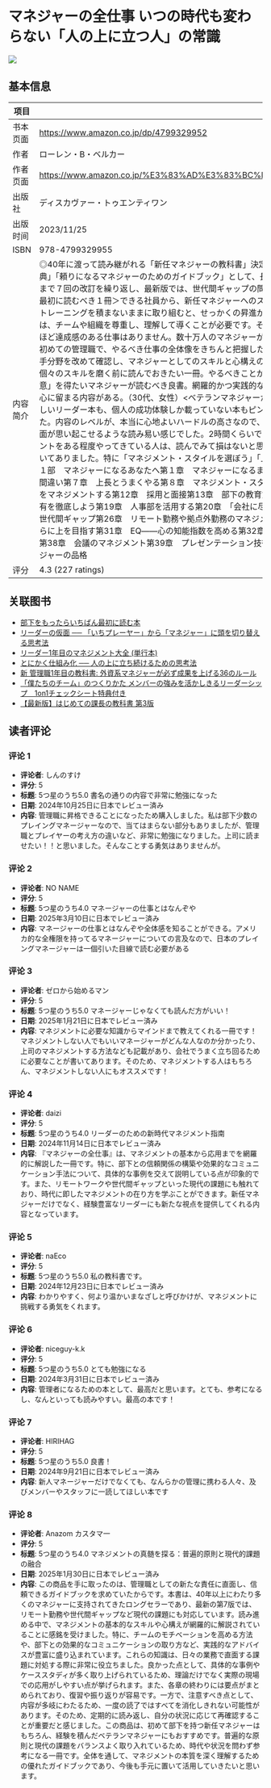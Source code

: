 # マネジャーの全仕事 いつの時代も変わらない「人の上に立つ人」の常識

![](https://m.media-amazon.com/images/I/71V3JmxwvIL._SL1500_.jpg)

## 基本信息

| 项目 | 内容 |
| --- | --- |
| 书本页面 | https://www.amazon.co.jp/dp/4799329952 |
| 作者 | ローレン・B・ベルカー |
| 作者页面 | https://www.amazon.co.jp/%E3%83%AD%E3%83%BC%E3%83%AC%E3%83%B3%E3%83%BBB%E3%83%BB%E3%83%99%E3%83%AB%E3%82%AB%E3%83%BC/e/B004LVCJ7G/ref=dp_byline_cont_book_1 |
| 出版社 | ディスカヴァー・トゥエンティワン |
| 出版时间 | 2023/11/25 |
| ISBN | 978-4799329955 |
| 内容简介 | ◎40年に渡って読み継がれる「新任マネジャーの教科書」決定版！◎米国５０万部突破のロングセラー第７版。待望の翻訳。本書は、マネジャーとして新たな責任に直面するすべての人にとっての「信頼できるマネジメントの古典」「頼りになるマネジャーのためのガイドブック」として、長年、米国で読み継がれ、８つの言語に翻訳される世界的ロングセラーです。時代や国を超えて通用する普遍的な「マネジャーのスキル・心構え・態度」を網羅。これまで７回の改訂を繰り返し、最新版では、世代間ギャップの問題、リモート勤務への対応、職場でのソーシャルメディアの利用、上長のスタイルに合わせた態度など、時代に合わせてアップデートされています。＜部下を持ったら最初に読むべき１冊＞できる社員から、新任マネジャーへのステップアップは、多くの人が想像する以上に大きな変化です。マネジメントのスキルとは、個人として成果を上げるためのスキルとはまったく別物です。十分な経験やトレーニングを積まないままに取り組むと、せっかくの昇進が試練の連続になりかねません。いくら一人でうまく仕事を動かせたとしても、人を動かせなければマネジャーとしては失格なのです。できるマネジャーになるためには、チームや組織を尊重し、理解して導くことが必要です。そしてチームと組織が機能すれば、個人でやるよりも優れた成果を出すことができます。マネジメントは科学というよりもアートの要素が強いもので、うまくやればこれほど達成感のある仕事はありません。数十万人のマネジャーがガイドにしてきた本書を頼りに、新たな仕事のスタートを切ってください。＜こんな方におすすめ＞・部下を持つにあたって必要なスキルや視点を知っておきたい。・初めての管理職で、やるべき仕事の全体像をきちんと把握したい。・他人に仕事を上手く任せられるようになりたい。・チームのモチベーションを上げる方法を知りたい。・自分のチームの改善ポイントを明らかにしたい。・自分の苦手分野を改めて確認し、マネジャーとしてのスキルと心構えの棚卸しをしたい。＜新任マネジャーからの推薦の声＞・『マネジャーの全仕事』というタイトル通り、網羅的で実用的。マネジャーとしてのあり方の指針が得られる、個々のスキルを磨く前に読んでおきたい一冊。やるべきことが明確になり、肩の力が抜け、マネジメントが楽しみになった。新任の今、出会えてよかった。（30代、女性）・迷ったらこの1冊でいい。「チームで成果を出すための極意」を得たいマネジャーが読むべき良書。網羅的かつ実践的な内容が、教科書としてちょうどよい。メンバーとどう関係を築き、どう評価し、自分自身はどう成長していくか――。マネジャーとして日々奮闘している方には、必ず心に留まる内容がある。（30代、女性）<ベテランマネジャーからの推薦の声>・マネジャーになってすぐ本を探しに行ったのですが、棚を見ながら当時こう思いました。「どれも自分向けとは思えない…」基本しか書いてないやさしいリーダー本も、個人の成功体験しか載っていない本もピンときませんでした。本書は心持ちやスキルセット、組織作りなどが網羅的に書かれています。それがなんといっても”甘くない”難易度で書かれていることが印象的でした。内容のレベルが、本当に心地よいハードルの高さなので、リーダーとしての成長を約束できる指南書だと思います。（30代、男性）・マネジャーの心得が約40章にわたり200個位入っています。網羅的かつ具体的で、実際の場面が思い起こせるような読み易い感じでした。2時間くらいで1周読み通せて「これは割と出来ているな」「これは出来てないな」「これは今後気をつけなきゃならないな」と自身のマインドやスキルの棚卸しになります。マネジメントをある程度やってきている人は、読んでみて損はないと思います。（40代、男性）・マネジャーは「なんとかする」のが仕事。でもどうにもならなくて、頭を抱えることばかり…だったのですが、大事なことはこの本にすべて書いてありました。特に「マネジメント・スタイルを選ぼう」「上長とうまくやる」の項目が目からウロコで、「なんだ、そうだったのか」と気が楽になりました。マネジャーになる前に読みたかったです。（50代、男性）＜目次＞第１部　マネジャーになるあなたへ第１章　マネジャーになるまで第２章　管理職としてのスタート第３章　自信と信頼の構築第４章　ちゃんと褒めよう第５章　積極的傾聴をマスターする第６章　新人マネジャーの仕事とよくある間違い第７章　上長とうまくやる第８章　マネジメント・スタイルを選ぼう第２部　新しい仕事に取り組む第９章　チーム・ダイナミクスで強い職場を作る第10章　マネジメントとリーダーシップの違い第11章　問題のある部下をマネジメントする第12章　採用と面接第13章　部下の教育第14章　変化には抵抗がつきもの第15章　正しく叱る第16章　解雇が必要なとき第17章　コンプライアンスの重要性第３部　心を掴み、人を動かす第18章　情報共有を徹底しよう第19章　人事部を活用する第20章　「会社に尽くす」は時代遅れか第21章　部下のモチベーションを高める第22章　リスク志向を理解する第23章　自律的でイノベーティブな組織を作る第24章　業務改善第25章　世代間ギャップ第26章　リモート勤務や拠点外勤務のマネジメント第27章　職場でのソーシャルメディアの利用第４部　人事評価を行う第28章　職務記述書の作成第29章　業績評価を行う第30章　給与業務第５部　成長し、さらに上を目指す第31章　EQ――心の知能指数を高める第32章　「成功する人」になる第33章　タイムマネジメント第34章　文章力を高める第35章　クチコミの効果第36章　部下への権限移譲を進める第37章　ユーモアのセンス第38章　会議のマネジメント第39章　プレゼンテーション技術を磨く第40章　ボディランゲージの基本第６部　人としての総合力を高める第41章　ストレスに対処する第42章　ワーク・ライフ・バランスの重要性第43章　マネジャーの品格 |
| 评分 | 4.3 (227 ratings) |

## 关联图书

- [部下をもったらいちばん最初に読む本](https://www.amazon.co.jp/%E9%83%A8%E4%B8%8B%E3%82%92%E3%82%82%E3%81%A3%E3%81%9F%E3%82%89%E3%81%84%E3%81%A1%E3%81%B0%E3%82%93%E6%9C%80%E5%88%9D%E3%81%AB%E8%AA%AD%E3%82%80%E6%9C%AC-%E6%A9%8B%E6%9C%AC%E6%8B%93%E4%B9%9F/dp/486643161X/ref=pd_sbs_d_sccl_2_1/357-5535413-9877622?pd_rd_w=lau7b&content-id=amzn1.sym.13eb81e1-7d13-4eb9-803d-fea9198bc9c1&pf_rd_p=13eb81e1-7d13-4eb9-803d-fea9198bc9c1&pf_rd_r=NHNNE3TQFQ52YQF6KJDN&pd_rd_wg=gG162&pd_rd_r=de3798e3-57d2-439e-bcb0-6cdc64b304b8&pd_rd_i=486643161X&psc=1)
- [リーダーの仮面 ── 「いちプレーヤー」から「マネジャー」に頭を切り替える思考法](https://www.amazon.co.jp/%E3%83%AA%E3%83%BC%E3%83%80%E3%83%BC%E3%81%AE%E4%BB%AE%E9%9D%A2-%E3%83%BC%E3%83%BC-%E3%80%8C%E3%81%84%E3%81%A1%E3%83%97%E3%83%AC%E3%83%BC%E3%83%A4%E3%83%BC%E3%80%8D%E3%81%8B%E3%82%89%E3%80%8C%E3%83%9E%E3%83%8D%E3%82%B8%E3%83%A3%E3%83%BC%E3%80%8D%E3%81%AB%E9%A0%AD%E3%82%92%E5%88%87%E3%82%8A%E6%9B%BF%E3%81%88%E3%82%8B%E6%80%9D%E8%80%83%E6%B3%95-%E5%AE%89%E8%97%A4%E5%BA%83%E5%A4%A7/dp/4478110514/ref=pd_sbs_d_sccl_2_2/357-5535413-9877622?pd_rd_w=lau7b&content-id=amzn1.sym.13eb81e1-7d13-4eb9-803d-fea9198bc9c1&pf_rd_p=13eb81e1-7d13-4eb9-803d-fea9198bc9c1&pf_rd_r=NHNNE3TQFQ52YQF6KJDN&pd_rd_wg=gG162&pd_rd_r=de3798e3-57d2-439e-bcb0-6cdc64b304b8&pd_rd_i=4478110514&psc=1)
- [リーダー1年目のマネジメント大全 (単行本)](https://www.amazon.co.jp/%E3%83%AA%E3%83%BC%E3%83%80%E3%83%BC1%E5%B9%B4%E7%9B%AE%E3%81%AE%E3%83%9E%E3%83%8D%E3%82%B8%E3%83%A1%E3%83%B3%E3%83%88%E5%A4%A7%E5%85%A8-%E5%8D%98%E8%A1%8C%E6%9C%AC-%E6%9C%A8%E9%83%A8-%E6%99%BA%E4%B9%8B/dp/4837929842/ref=pd_sbs_d_sccl_2_3/357-5535413-9877622?pd_rd_w=lau7b&content-id=amzn1.sym.13eb81e1-7d13-4eb9-803d-fea9198bc9c1&pf_rd_p=13eb81e1-7d13-4eb9-803d-fea9198bc9c1&pf_rd_r=NHNNE3TQFQ52YQF6KJDN&pd_rd_wg=gG162&pd_rd_r=de3798e3-57d2-439e-bcb0-6cdc64b304b8&pd_rd_i=4837929842&psc=1)
- [とにかく仕組み化 ── 人の上に立ち続けるための思考法](https://www.amazon.co.jp/%E3%81%A8%E3%81%AB%E3%81%8B%E3%81%8F%E4%BB%95%E7%B5%84%E3%81%BF%E5%8C%96-%E2%94%80%E2%94%80-%E4%BA%BA%E3%81%AE%E4%B8%8A%E3%81%AB%E7%AB%8B%E3%81%A1%E7%B6%9A%E3%81%91%E3%82%8B%E3%81%9F%E3%82%81%E3%81%AE%E6%80%9D%E8%80%83%E6%B3%95-%E5%AE%89%E8%97%A4%E5%BA%83%E5%A4%A7/dp/4478117748/ref=pd_sbs_d_sccl_2_4/357-5535413-9877622?pd_rd_w=lau7b&content-id=amzn1.sym.13eb81e1-7d13-4eb9-803d-fea9198bc9c1&pf_rd_p=13eb81e1-7d13-4eb9-803d-fea9198bc9c1&pf_rd_r=NHNNE3TQFQ52YQF6KJDN&pd_rd_wg=gG162&pd_rd_r=de3798e3-57d2-439e-bcb0-6cdc64b304b8&pd_rd_i=4478117748&psc=1)
- [新 管理職1年目の教科書: 外資系マネジャーが必ず成果を上げる36のルール](https://www.amazon.co.jp/%E6%96%B0-%E7%AE%A1%E7%90%86%E8%81%B71%E5%B9%B4%E7%9B%AE%E3%81%AE%E6%95%99%E7%A7%91%E6%9B%B8-%E5%A4%96%E8%B3%87%E7%B3%BB%E3%83%9E%E3%83%8D%E3%82%B8%E3%83%A3%E3%83%BC%E3%81%8C%E5%BF%85%E3%81%9A%E6%88%90%E6%9E%9C%E3%82%92%E4%B8%8A%E3%81%92%E3%82%8B36%E3%81%AE%E3%83%AB%E3%83%BC%E3%83%AB-%E6%AB%BB%E7%94%B0-%E6%AF%85/dp/4492558233/ref=pd_sbs_d_sccl_2_5/357-5535413-9877622?pd_rd_w=lau7b&content-id=amzn1.sym.13eb81e1-7d13-4eb9-803d-fea9198bc9c1&pf_rd_p=13eb81e1-7d13-4eb9-803d-fea9198bc9c1&pf_rd_r=NHNNE3TQFQ52YQF6KJDN&pd_rd_wg=gG162&pd_rd_r=de3798e3-57d2-439e-bcb0-6cdc64b304b8&pd_rd_i=4492558233&psc=1)
- [「僕たちのチーム」のつくりかた メンバーの強みを活かしきるリーダーシップ　1on1チェックシート特典付き](https://www.amazon.co.jp/%E3%80%8C%E5%83%95%E3%81%9F%E3%81%A1%E3%81%AE%E3%83%81%E3%83%BC%E3%83%A0%E3%80%8D%E3%81%AE%E3%81%A4%E3%81%8F%E3%82%8A%E3%81%8B%E3%81%9F-%E3%83%A1%E3%83%B3%E3%83%90%E3%83%BC%E3%81%AE%E5%BC%B7%E3%81%BF%E3%82%92%E6%B4%BB%E3%81%8B%E3%81%97%E3%81%8D%E3%82%8B%E3%83%AA%E3%83%BC%E3%83%80%E3%83%BC%E3%82%B7%E3%83%83%E3%83%97-%E4%BC%8A%E8%97%A4-%E7%BE%8A%E4%B8%80/dp/4799329103/ref=pd_sbs_d_sccl_2_6/357-5535413-9877622?pd_rd_w=lau7b&content-id=amzn1.sym.13eb81e1-7d13-4eb9-803d-fea9198bc9c1&pf_rd_p=13eb81e1-7d13-4eb9-803d-fea9198bc9c1&pf_rd_r=NHNNE3TQFQ52YQF6KJDN&pd_rd_wg=gG162&pd_rd_r=de3798e3-57d2-439e-bcb0-6cdc64b304b8&pd_rd_i=4799329103&psc=1)
- [【最新版】はじめての課長の教科書 第3版](https://www.amazon.co.jp/%E3%80%90%E6%9C%80%E6%96%B0%E7%89%88%E3%80%91%E3%81%AF%E3%81%98%E3%82%81%E3%81%A6%E3%81%AE%E8%AA%B2%E9%95%B7%E3%81%AE%E6%95%99%E7%A7%91%E6%9B%B8-%E7%AC%AC3%E7%89%88-%E9%85%92%E4%BA%95-%E7%A9%A3/dp/4799330160/ref=pd_sbs_d_sccl_2_7/357-5535413-9877622?pd_rd_w=lau7b&content-id=amzn1.sym.13eb81e1-7d13-4eb9-803d-fea9198bc9c1&pf_rd_p=13eb81e1-7d13-4eb9-803d-fea9198bc9c1&pf_rd_r=NHNNE3TQFQ52YQF6KJDN&pd_rd_wg=gG162&pd_rd_r=de3798e3-57d2-439e-bcb0-6cdc64b304b8&pd_rd_i=4799330160&psc=1)

## 读者评论

### 评论 1

- **评论者**: しんのすけ
- **评分**: 5
- **标题**: 5つ星のうち5.0
書名の通りの内容で非常に勉強になった
- **日期**: 2024年10月25日に日本でレビュー済み
- **内容**: 管理職に昇格できることになったため購入しました。私は部下少数のプレイングマネージャーなので、当てはまらない部分もありましたが、管理職とプレイヤーの考え方の違いなど、非常に勉強になりました。上司に読ませたい！！と思いました。そんなことする勇気はありませんが。

### 评论 2

- **评论者**: NO NAME
- **评分**: 5
- **标题**: 5つ星のうち4.0
マネージャーの仕事とはなんぞや
- **日期**: 2025年3月10日に日本でレビュー済み
- **内容**: マネージャーの仕事とはなんぞや全体感を知ることができる。アメリカ的な全権限を持ってるマネージャーについての言及なので、日本のプレイングマネージャーは一個引いた目線で読む必要がある

### 评论 3

- **评论者**: ゼロから始めるマン
- **评分**: 5
- **标题**: 5つ星のうち5.0
マネージャーじゃなくても読んだ方がいい！
- **日期**: 2025年1月21日に日本でレビュー済み
- **内容**: マネジメントに必要な知識からマインドまで教えてくれる一冊です！マネジメントしない人でもいいマネージャーがどんな人なのか分かったり、上司のマネジメントする方法なども記載があり、会社でうまく立ち回るために必要なことが書いてあります。そのため、マネジメントする人はもちろん、マネジメントしない人にもオススメです！

### 评论 4

- **评论者**: daizi
- **评分**: 5
- **标题**: 5つ星のうち4.0
リーダーのための新時代マネジメント指南
- **日期**: 2024年11月14日に日本でレビュー済み
- **内容**: 『マネジャーの全仕事』は、マネジメントの基本から応用までを網羅的に解説した一冊です。特に、部下との信頼関係の構築や効果的なコミュニケーション手法について、具体的な事例を交えて説明している点が印象的です。また、リモートワークや世代間ギャップといった現代の課題にも触れており、時代に即したマネジメントの在り方を学ぶことができます。新任マネジャーだけでなく、経験豊富なリーダーにも新たな視点を提供してくれる内容となっています。

### 评论 5

- **评论者**: naEco
- **评分**: 5
- **标题**: 5つ星のうち5.0
私の教科書です。
- **日期**: 2024年12月23日に日本でレビュー済み
- **内容**: わかりやすく、何より温かいまなざしと呼びかけが、マネジメントに挑戦する勇気をくれます。

### 评论 6

- **评论者**: niceguy-k.k
- **评分**: 5
- **标题**: 5つ星のうち5.0
とても勉強になる
- **日期**: 2024年3月31日に日本でレビュー済み
- **内容**: 管理者になるための本として、最高だと思います。とても、参考になるし、なんといっても読みやすい。最高の本です！

### 评论 7

- **评论者**: HIRIHAG
- **评分**: 5
- **标题**: 5つ星のうち5.0
良書！
- **日期**: 2024年9月21日に日本でレビュー済み
- **内容**: 新人マネージャーだけでなくても、なんらかの管理に携わる人々、及びメンバーやスタッフに一読してほしい本です

### 评论 8

- **评论者**: Anazom カスタマ一
- **评分**: 5
- **标题**: 5つ星のうち4.0
マネジメントの真髄を探る：普遍的原則と現代的課題の融合
- **日期**: 2025年1月30日に日本でレビュー済み
- **内容**: この商品を手に取ったのは、管理職としての新たな責任に直面し、信頼できるガイドブックを求めていたからです。本書は、40年以上にわたり多くのマネジャーに支持されてきたロングセラーであり、最新の第7版では、リモート勤務や世代間ギャップなど現代の課題にも対応しています。読み進める中で、マネジメントの基本的なスキルや心構えが網羅的に解説されていることに感銘を受けました。特に、チームのモチベーションを高める方法や、部下との効果的なコミュニケーションの取り方など、実践的なアドバイスが豊富に盛り込まれています。これらの知識は、日々の業務で直面する課題に対処する際に非常に役立ちました。良かった点として、具体的な事例やケーススタディが多く取り上げられているため、理論だけでなく実際の現場での応用がしやすい点が挙げられます。また、各章の終わりには要点がまとめられており、復習や振り返りが容易です。一方で、注意すべき点として、内容が多岐にわたるため、一度の読了ではすべてを消化しきれない可能性があります。そのため、定期的に読み返し、自分の状況に応じて再確認することが重要だと感じました。この商品は、初めて部下を持つ新任マネジャーはもちろん、経験を積んだベテランマネジャーにもおすすめです。普遍的な原則と現代の課題をバランスよく取り入れているため、時代や状況を問わず参考になる一冊です。全体を通して、マネジメントの本質を深く理解するための優れたガイドブックであり、今後も手元に置いて活用していきたいと思います。
